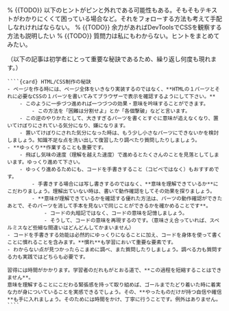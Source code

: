 % {{TODO}} 以下のヒントがピンと外れである可能性もある。そもそもテキストがわかりにくくて困っている場合など。それをフォローする方法も考えて手配しなれければならない。
% {{TODO}} 余力があればDevToolsでCSSを観察する方法も説明したい
% {{TODO}} 質問力は私にもわからない。ヒントをまとめてみたい。

（以下の記事は初学者にとって重要な秘訣であるため、繰り返し何度も現れます。）
`````{div} taskcard
````{card} HTML/CSS制作の秘訣
- ページを作る時には、ページ全体をいきなり実装するのではなく、**HTMLの１パーツとそれに必要なCSSの１パーツを書いてみてブラウザーで表示を確認するようにして下さい。**
    - このように一歩づつ進めれば一つづつの効果・意味を吟味することができます。
		- この方法を「困難は分割せよ」とか「各個撃破」などと言います。
	- この逆のやりかたとして、大きすぎるパーツを書くとすぐに意味が追えなくなり、置いてけぼりにされている気分になり、嫌になります。
    - 置いてけぼりにされた気分になった時は、もう少し小さなパーツにできないかを検討しましょう。知識不足な点を洗い出して復習したり調べたり質問したりしましょう。
- **ゆっくり**作業することも重要です。
	- 飛ばし気味の速度（理解を越えた速度）で進めるとたくさんのことを見落としてしまいます。ゆっくり進めて下さい。
	- ゆっくり進めるためにも、コードを手書きすること（コピペではなく）もおすすめです。
		- 手書きする場合には写し書きするのではなく、**意味を理解できているか**にこだわりましょう。理解出ていない時は、書いて動作確認をしてその効果を探りましょう。
		- **意味が理解できているかを確認する優れた方法は、パーツの動作確認ができたあとで、そのパーツを消して手本を見ないで同じことができるかを確かめることです**。
			- コードの丸暗記ではなく、コードの意味を記憶しましょう。
			- そうして、コードの意味を再現するのです。（意味さえ合っていれば、スペルミスなど些細な間違いはどんどんしてかまいません）
- コードを手書きする効能は必然的にゆっくりになることに加え、コードを身体を使って書くことに慣れることを含みます。**慣れ**も学習において重要な要素です。
- わからない点が見つかったらこまめに調べ、また質問したりしましょう。調べる力も質問する力も実践ではどちらも必要です。

習得には時間がかかります。学習者のだれもがとおる道で、**この過程を短縮することはできません**。
意味を理解することにこだわる緊張感を持って取り組めば、ゴールまでたどり着いた時に着実な力が身についていることを実感できるでしょう。その、**やったものだけが持つ自信や確信**も手に入れましょう。そのためには時間をかけ、丁寧に行うことです。例外はありません。
````
`````

